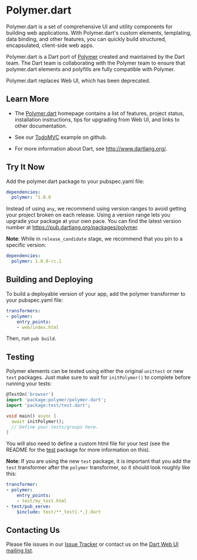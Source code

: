 Polymer.dart
============

Polymer.dart is a set of comprehensive UI and utility components
for building web applications.
With Polymer.dart's custom elements, templating, data binding,
and other features,
you can quickly build structured, encapsulated, client-side web apps.

Polymer.dart is a Dart port of
[Polymer][polymer] created and maintained by the Dart team.
The Dart team is collaborating with the Polymer team to ensure that polymer.dart
elements and polyfills are fully compatible with Polymer.

Polymer.dart replaces Web UI, which has been deprecated.


Learn More
----------

* The [Polymer.dart][wiki] homepage
contains a list of features, project status,
installation instructions, tips for upgrading from Web UI,
and links to other documentation.

* See our [TodoMVC][todo_mvc] example on github.

* For more information about Dart, see <http://www.dartlang.org/>.

Try It Now
-----------
Add the polymer.dart package to your pubspec.yaml file:

```yaml
dependencies:
  polymer: ^1.0.0
```

Instead of using `any`, we recommend using version ranges to avoid getting your
project broken on each release. Using a version range lets you upgrade your
package at your own pace. You can find the latest version number at
<https://pub.dartlang.org/packages/polymer>.

**Note**: While in `release_candidate` stage, we recommend that you pin to a
specific version:

```yaml
dependencies:
  polymer: 1.0.0-rc.1
```

Building and Deploying
----------------------

To build a deployable version of your app, add the polymer transformer to your
pubspec.yaml file:

```yaml
transformers:
- polymer:
    entry_points:
    - web/index.html
```

Then, run `pub build`.

Testing
-------

Polymer elements can be tested using either the original `unittest` or new
`test` packages. Just make sure to wait for `initPolymer()` to complete before
running your tests:

```dart
@TestOn('browser')
import 'package:polymer/polymer.dart';
import 'package:test/test.dart';

void main() async {
  await initPolymer();
  // Define your tests/groups here.
}
```

You will also need to define a custom html file for your test (see the README
for the [test][test] package for more information on this).

**Note**: If you are using the new `test` package, it is important that you add
the `test` transformer after the `polymer` transformer, so it should look
roughly like this:

```yaml
transformer:
- polymer:
    entry_points:
    - test/my_test.html
- test/pub_serve:
    $include: test/**_test{.*,}.dart
```

Contacting Us
-------------

Please file issues in our [Issue Tracker][issues] or contact us on the
[Dart Web UI mailing list][mailinglist].

[issues]: https://github.com/dart-lang/polymer-dart/issues/new
[mailinglist]: https://groups.google.com/a/dartlang.org/forum/?fromgroups#!forum/web
[wiki]: https://github.com/dart-lang/polymer-dart/wiki
[polymer]: http://www.polymer-project.org/
[todo_mvc]: https://github.com/dart-lang/sample-todomvc-polymer/
[test]: https://github.com/dart-lang/test
